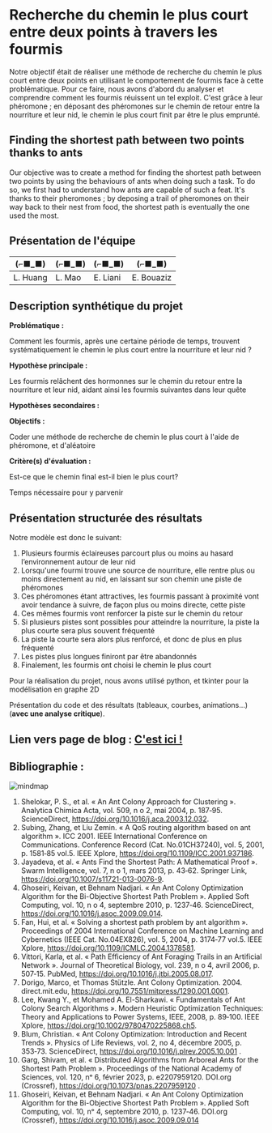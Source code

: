 # Recherche du chemin le plus court entre deux points à travers les fourmis

Notre objectif était de réaliser une méthode de recherche du chemin le plus court entre deux points en utilisant le comportement de fourmis face à cette problématique. Pour ce faire, nous avons d'abord du analyser et comprendre comment les fourmis réuissent un tel exploit. C'est grâce à leur phéromone ; en déposant des phéromones sur le chemin de retour entre la nourriture et leur nid, le chemin le plus court finit par être le plus emprunté.

## Finding the shortest path between two points thanks to ants

Our objective was to create a method for finding the shortest path between two points by using the behaviours of ants when doing such a task. To do so, we first had to understand how ants are capable of such a feat. It's thanks to their pheromones ; by deposing a trail of pheromones on their way back to their nest from food, the shortest path is eventually the one used the most.

## Présentation de l'équipe

|(⌐■_■)|(⌐■_■)|(⌐■_■)|(⌐■_■)|
|-----|--|--|--|
| L. Huang | L. Mao | E. Liani  | E. Bouaziz  |

## Description synthétique du projet

**Problématique :** 

Comment les fourmis, après une certaine période de temps, trouvent systématiquement le chemin le plus court entre la nourriture et leur nid ?

**Hypothèse principale :**

Les fourmis relâchent des hormonnes sur le chemin du retour entre la nourriture et leur nid, aidant ainsi les fourmis suivantes dans leur quête

**Hypothèses secondaires :** 

**Objectifs :**

Coder une méthode de recherche de chemin le plus court à l'aide de phéromone, et d'aléatoire

**Critère(s) d'évaluation :**

Est-ce que le chemin final est-il bien le plus court?

Temps nécessaire pour y parvenir

## Présentation structurée des résultats

Notre modèle est donc le suivant:
1. Plusieurs fourmis éclaireuses parcourt plus ou moins au hasard l’environnement autour de leur nid
2. Lorsqu'une fourmi trouve une source de nourriture, elle rentre plus ou moins directement au nid, en laissant sur son chemin une piste de phéromones
3. Ces phéromones étant attractives, les fourmis passant à proximité vont avoir tendance à suivre, de façon plus ou moins directe, cette piste
4. Ces mêmes fourmis vont renforcer la piste sur le chemin du retour
5. Si plusieurs pistes sont possibles pour atteindre la nourriture, la piste la plus courte sera plus souvent fréquenté
6. La piste la courte sera alors plus renforcé, et donc de plus en plus fréquenté
7. Les pistes plus longues finiront par être abandonnés
8. Finalement, les fourmis ont choisi le chemin le plus court

Pour la réalisation du projet, nous avons utilisé python, et tkinter pour la modélisation en graphe 2D

Présentation du code et des résultats (tableaux, courbes, animations...) (**avec une analyse critique**).

## Lien vers page de blog : <a href="blog.html"> C'est ici ! </a>

## Bibliographie :


![mindmap](https://user-images.githubusercontent.com/125261735/232340293-6c45479c-329b-4403-a7f1-8a783b0fb669.png)

1. Shelokar, P. S., et al. « An Ant Colony Approach for Clustering ». Analytica Chimica Acta, vol.
509, n
o 2, mai 2004, p. 187‑95. ScienceDirect, https://doi.org/10.1016/j.aca.2003.12.032.
2. Subing, Zhang, et Liu Zemin. « A QoS routing algorithm based on ant algorithm ». ICC 2001.
IEEE International Conference on Communications. Conference Record (Cat. No.01CH37240),
vol. 5, 2001, p. 1581‑85 vol.5. IEEE Xplore, https://doi.org/10.1109/ICC.2001.937186.
3. Jayadeva, et al. « Ants Find the Shortest Path: A Mathematical Proof ». Swarm Intelligence,
vol. 7, n
o 1, mars 2013, p. 43‑62. Springer Link, https://doi.org/10.1007/s11721-013-0076-9.
4. Ghoseiri, Keivan, et Behnam Nadjari. « An Ant Colony Optimization Algorithm for the
Bi-Objective Shortest Path Problem ». Applied Soft Computing, vol. 10, n
o 4, septembre 2010,
p. 1237‑46. ScienceDirect, https://doi.org/10.1016/j.asoc.2009.09.014.
5. Fan, Hui, et al. « Solving a shortest path problem by ant algorithm ». Proceedings of 2004
International Conference on Machine Learning and Cybernetics (IEEE Cat. No.04EX826), vol. 5,
2004, p. 3174‑77 vol.5. IEEE Xplore, https://doi.org/10.1109/ICMLC.2004.1378581.
6. Vittori, Karla, et al. « Path Efficiency of Ant Foraging Trails in an Artificial Network ». Journal
of Theoretical Biology, vol. 239, n
o 4, avril 2006, p. 507‑15. PubMed,
https://doi.org/10.1016/j.jtbi.2005.08.017.
7. Dorigo, Marco, et Thomas Stützle. Ant Colony Optimization. 2004. direct.mit.edu,
https://doi.org/10.7551/mitpress/1290.001.0001.
8. Lee, Kwang Y., et Mohamed A. El-Sharkawi. « Fundamentals of Ant Colony Search Algorithms
». Modern Heuristic Optimization Techniques: Theory and Applications to Power Systems,
IEEE, 2008, p. 89‑100. IEEE Xplore, https://doi.org/10.1002/9780470225868.ch5.
9. Blum, Christian. « Ant Colony Optimization: Introduction and Recent Trends ». Physics of Life
Reviews, vol. 2, no 4, décembre 2005, p. 353‑73. ScienceDirect,
https://doi.org/10.1016/j.plrev.2005.10.001 .
10. Garg, Shivam, et al. « Distributed Algorithms from Arboreal Ants for the Shortest Path
Problem ». Proceedings of the National Academy of Sciences, vol. 120, nᵒ 6, février 2023, p.
e2207959120. DOI.org (Crossref), https://doi.org/10.1073/pnas.2207959120 .
11. Ghoseiri, Keivan, et Behnam Nadjari. « An Ant Colony Optimization Algorithm for the
Bi-Objective Shortest Path Problem ». Applied Soft Computing, vol. 10, nᵒ 4, septembre 2010,
p. 1237‑46. DOI.org (Crossref), https://doi.org/10.1016/j.asoc.2009.09.014 


